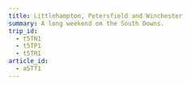 ```yaml
---
title: Littlehampton, Petersfield and Winchester
summary: A long weekend on the South Downs.
trip_id:
  - t5TN1
  - t5TP1
  - t5TR1
article_id:
  - a5TT1
---
```


